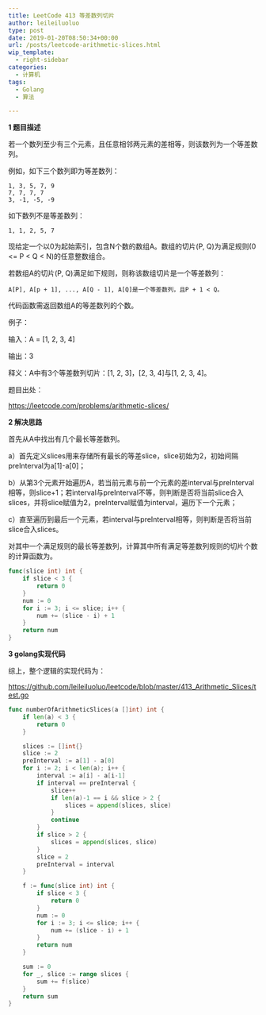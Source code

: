 ```yaml
---
title: LeetCode 413 等差数列切片
author: leileiluoluo
type: post
date: 2019-01-20T08:50:34+00:00
url: /posts/leetcode-arithmetic-slices.html
wip_template:
  - right-sidebar
categories:
  - 计算机
tags:
  - Golang
  - 算法

---
```

**1 题目描述**
  
若一个数列至少有三个元素，且任意相邻两元素的差相等，则该数列为一个等差数列。

例如，如下三个数列即为等差数列：
  
```
1, 3, 5, 7, 9
7, 7, 7, 7
3, -1, -5, -9
```

如下数列不是等差数列：
  
```
1, 1, 2, 5, 7
```

现给定一个以0为起始索引，包含N个数的数组A。数组的切片(P, Q)为满足规则(0 <= P < Q < N)的任意整数组合。
  
若数组A的切片(P, Q)满足如下规则，则称该数组切片是一个等差数列：
  
```
A[P], A[p + 1], ..., A[Q - 1], A[Q]是一个等差数列，且P + 1 < Q。
```

代码函数需返回数组A的等差数列的个数。

例子：
  
输入：A = [1, 2, 3, 4]
  
输出：3
  
释义：A中有3个等差数列切片：[1, 2, 3]，[2, 3, 4]与[1, 2, 3, 4]。

题目出处：
  
<a href="https://leetcode.com/problems/arithmetic-slices/" target="_blank">https://leetcode.com/problems/arithmetic-slices/</a>

**2 解决思路**
  
首先从A中找出有几个最长等差数列。
  
a）首先定义slices用来存储所有最长的等差slice，slice初始为2，初始间隔preInterval为a[1]-a[0]；
  
b）从第3个元素开始遍历A，若当前元素与前一个元素的差interval与preInterval相等，则slice+1；若interval与preInterval不等，则判断是否将当前slice合入slices，并将slice赋值为2，preInterval赋值为interval，遍历下一个元素；
  
c）直至遍历到最后一个元素，若interval与preInterval相等，则判断是否将当前slice合入slices。
  
对其中一个满足规则的最长等差数列，计算其中所有满足等差数列规则的切片个数的计算函数为。

```go
func(slice int) int {
    if slice < 3 {
        return 0
    }
    num := 0
    for i := 3; i <= slice; i++ {
        num += (slice - i) + 1
    }
    return num
}
```

**3 golang实现代码**
  
综上，整个逻辑的实现代码为：
  
<a href="https://github.com/leileiluoluo/leetcode/blob/master/413_Arithmetic_Slices/test.go" rel="noopener" target="_blank">https://github.com/leileiluoluo/leetcode/blob/master/413_Arithmetic_Slices/test.go</a>

```go
func numberOfArithmeticSlices(a []int) int {
    if len(a) < 3 {
        return 0
    }

    slices := []int{}
    slice := 2
    preInterval := a[1] - a[0]
    for i := 2; i < len(a); i++ {
        interval := a[i] - a[i-1]
        if interval == preInterval {
            slice++
            if len(a)-1 == i && slice > 2 {
                slices = append(slices, slice)
            }
            continue
        }
        if slice > 2 {
            slices = append(slices, slice)
        }
        slice = 2
        preInterval = interval
    }

    f := func(slice int) int {
        if slice < 3 {
            return 0
        }
        num := 0
        for i := 3; i <= slice; i++ {
            num += (slice - i) + 1
        }
        return num
    }

    sum := 0
    for _, slice := range slices {
        sum += f(slice)
    }
    return sum
}
```